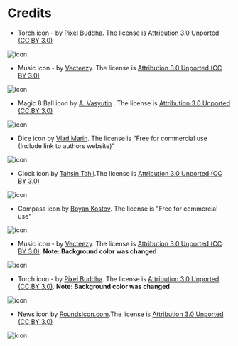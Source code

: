 Credits
=======

* Torch icon - by [Pixel Buddha](https://www.iconfinder.com/PixelBuddha). The license is [Attribution 3.0 Unported (CC BY 3.0)](https://creativecommons.org/licenses/by/3.0/)

![icon](https://cdn4.iconfinder.com/data/icons/ballicons-2-free/100/match-128.png)

* Music icon - by [Vecteezy](https://www.iconfinder.com/Vecteezy). The license is [Attribution 3.0 Unported (CC BY 3.0)](https://creativecommons.org/licenses/by/3.0/)

![icon](https://cdn4.iconfinder.com/data/icons/technology-devices-1/500/headset-128.png)

* Magic 8 Ball icon by [A. Vasyutin](https://www.iconfinder.com/vasulden) . The license is [Attribution 3.0 Unported (CC BY 3.0)](https://creativecommons.org/licenses/by/3.0/)

![icon](https://cdn3.iconfinder.com/data/icons/mix-3/512/magicWand-128.png)

* Dice icon by [Vlad Marin](https://www.iconfinder.com/quizanswers). The license is "Free for commercial use (Include link to authors website)"

![icon](https://cdn3.iconfinder.com/data/icons/brain-games/128/Board-Games-red.png)

* Clock icon by [Tahsin Tahil](https://www.iconfinder.com/tahsintahil).The license is [Attribution 3.0 Unported (CC BY 3.0)](https://creativecommons.org/licenses/by/3.0/)

![icon](https://cdn0.iconfinder.com/data/icons/shift-free/32/Clock-128.png)

* Compass icon by [Boyan Kostov](http://boyankostov.com/). The license is "Free for commercial use"

![icon](https://cdn4.iconfinder.com/data/icons/flatified/128/681129-compass.png)

* Music icon - by [Vecteezy](https://www.iconfinder.com/Vecteezy). The license is [Attribution 3.0 Unported (CC BY 3.0)](https://creativecommons.org/licenses/by/3.0/).
**Note: Background color was changed**

![icon](https://cdn4.iconfinder.com/data/icons/technology-devices-1/500/microphone-128.png)

* Torch icon - by [Pixel Buddha](https://www.iconfinder.com/PixelBuddha). The license is [Attribution 3.0 Unported (CC BY 3.0)](https://creativecommons.org/licenses/by/3.0/).
**Note: Background color was changed**

![icon](https://cdn2.iconfinder.com/data/icons/ballicons-2-free/100/wrench-128.png)

* News icon by [RoundsIcon.com](http://www.roundicons.com/).The license is [Attribution 3.0 Unported (CC BY 3.0)](https://creativecommons.org/licenses/by/3.0/)

![icon](https://cdn0.iconfinder.com/data/icons/social-networks-and-media-flat-icons/134/Social_Media_Socialmedia_network_share_socialnetwork_network-20-128.png)